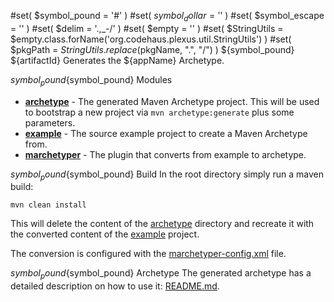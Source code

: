 #set( $symbol_pound = '#' )
#set( $symbol_dollar = '$' )
#set( $symbol_escape = '\' )
#set( $delim = '.,_-/' )
#set( $empty = '' )
#set( $StringUtils = $empty.class.forName('org.codehaus.plexus.util.StringUtils') )
#set( $pkgPath = $StringUtils.replace($pkgName, ".", "/") )
${symbol_pound} ${artifactId}
Generates the ${appName} Archetype.

${symbol_pound}${symbol_pound} Modules
- **[archetype](archetype)** - The generated Maven Archetype project. This will be used to bootstrap a new project via `mvn archetype:generate` plus some parameters.
- **[example](example)** - The source example project to create a Maven Archetype from.
- **[marchetyper](marchetyper)** - The plugin that converts from example to archetype.

${symbol_pound}${symbol_pound} Build
In the root directory simply run a maven build:
```
mvn clean install
```

This will delete the content of the [archetype](archetype) directory and recreate it with the converted content of the [example](example) project.

The conversion is configured with the [marchetyper-config.xml](marchetyper/marchetyper-config.xml) file.

${symbol_pound}${symbol_pound} Archetype
The generated archetype has a detailed description on how to use it: [README.md](marchetyper/extra-resources/README.md).

